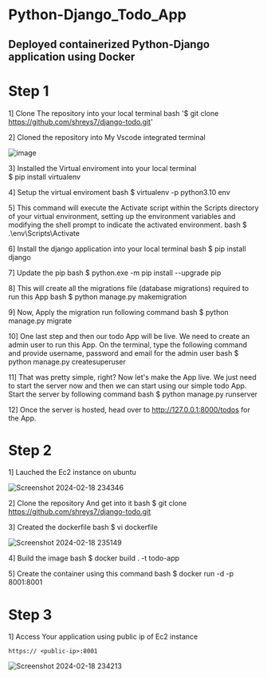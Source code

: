 # Python-Django_Todo_App
## Deployed containerized Python-Django application using Docker
# Step 1 
1] Clone The repository into your local terminal 
bash
'$ git clone https://github.com/shreys7/django-todo.git'

2] Cloned the repository into My Vscode integrated terminal

![image](https://github.com/pranavsk313/Python_Todo_App/assets/122976840/65cf59a6-395a-4ab5-843d-c2d3627f09b9)

3] Installed the Virtual enviroment into your local terminal  
$ pip install virtualenv

4] Setup the virtual enviroment 
bash
$ virtualenv -p python3.10 env

5] This command will execute the Activate script within the Scripts directory of your virtual environment, setting up the environment variables and modifying the shell prompt to indicate the activated environment.
bash
$ .\env\Scripts\Activate

6]  Install the django application into your local terminal 
bash
$ pip install django 

7] Update the pip 
bash
$  python.exe -m pip install --upgrade pip

8] This will create all the migrations file (database migrations) required to run this App
bash
$ python manage.py makemigration

9] Now, Apply the migration run following command
bash
 $ python manage.py migrate

10] One last step and then our todo App will be live. We need to create an admin user to run this App. On the terminal, type the following command and provide username, password and email for the admin user
bash
$ python manage.py createsuperuser

11] That was pretty simple, right? Now let's make the App live. We just need to start the server now and then we can start using our simple todo App. Start the server by following command
bash
$ python manage.py runserver

12] Once the server is hosted, head over to http://127.0.0.1:8000/todos for the App.
# Step 2
1] Lauched the Ec2 instance on ubuntu 

![Screenshot 2024-02-18 234346](https://github.com/AdityaAgasti007/Todo-app/assets/159541012/243f9ada-0845-4aaa-aee7-1be0856020e4)

2]  Clone the repository And get into it
bash
 $ git clone https://github.com/shreys7/django-todo.git

3] Created the dockerfile 
bash
$ vi dockerfile

![Screenshot 2024-02-18 235149](https://github.com/AdityaAgasti007/Todo-app/assets/159541012/c9b151b1-14da-497d-991a-387946c65e6a)

4] Build the image 
bash
$ docker build . -t todo-app

5] Create the container using this command 
bash
$ docker run -d -p 8001:8001 <image-id>

# Step 3
1]  Access Your application using public ip of Ec2 instance 
    
    https:// <public-ip>:8001

   ![Screenshot 2024-02-18 234213](https://github.com/AdityaAgasti007/Todo-app/assets/159541012/76c16a99-9f74-407c-a2bc-0b27548e2935)

